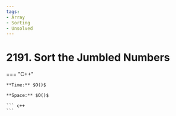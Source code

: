 ```yaml
---
tags:
- Array
- Sorting
- Unsolved
---
```



# 2191. Sort the Jumbled Numbers

=== "C++"

    **Time:** $O()$

    **Space:** $O()$

    ``` c++
    ```